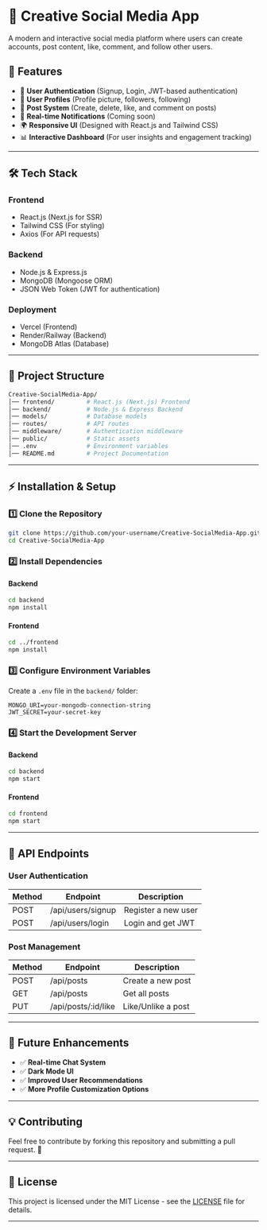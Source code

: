 # 🚀 Creative Social Media App

A modern and interactive social media platform where users can create accounts, post content, like, comment, and follow other users.

## 🌟 Features

- 🔐 **User Authentication** (Signup, Login, JWT-based authentication)
- 👥 **User Profiles** (Profile picture, followers, following)
- 📝 **Post System** (Create, delete, like, and comment on posts)
- 🔔 **Real-time Notifications** (Coming soon)
- 🌍 **Responsive UI** (Designed with React.js and Tailwind CSS)
- 📊 **Interactive Dashboard** (For user insights and engagement tracking)

---

## 🛠 Tech Stack

### **Frontend**
- React.js (Next.js for SSR)
- Tailwind CSS (For styling)
- Axios (For API requests)

### **Backend**
- Node.js & Express.js
- MongoDB (Mongoose ORM)
- JSON Web Token (JWT for authentication)

### **Deployment**
- Vercel (Frontend)
- Render/Railway (Backend)
- MongoDB Atlas (Database)

---

## 📂 Project Structure

```bash
Creative-SocialMedia-App/
│── frontend/         # React.js (Next.js) Frontend
│── backend/          # Node.js & Express Backend
│── models/           # Database models
│── routes/           # API routes
│── middleware/       # Authentication middleware
│── public/           # Static assets
│── .env              # Environment variables
│── README.md         # Project Documentation
```

---

## ⚡ Installation & Setup

### **1️⃣ Clone the Repository**
```sh
git clone https://github.com/your-username/Creative-SocialMedia-App.git
cd Creative-SocialMedia-App
```

### **2️⃣ Install Dependencies**
#### Backend
```sh
cd backend
npm install
```

#### Frontend
```sh
cd ../frontend
npm install
```

### **3️⃣ Configure Environment Variables**
Create a `.env` file in the `backend/` folder:
```
MONGO_URI=your-mongodb-connection-string
JWT_SECRET=your-secret-key
```

### **4️⃣ Start the Development Server**
#### Backend
```sh
cd backend
npm start
```
#### Frontend
```sh
cd frontend
npm start
```

---

## 🚀 API Endpoints

### **User Authentication**
| Method | Endpoint          | Description        |
|--------|------------------|--------------------|
| POST   | /api/users/signup | Register a new user |
| POST   | /api/users/login  | Login and get JWT |

### **Post Management**
| Method | Endpoint        | Description |
|--------|----------------|-------------|
| POST   | /api/posts      | Create a new post |
| GET    | /api/posts      | Get all posts |
| PUT    | /api/posts/:id/like | Like/Unlike a post |

---

## 🎯 Future Enhancements

- ✅ **Real-time Chat System**
- ✅ **Dark Mode UI**
- ✅ **Improved User Recommendations**
- ✅ **More Profile Customization Options**

---

## 💡 Contributing

Feel free to contribute by forking this repository and submitting a pull request. 🚀

---

## 📜 License

This project is licensed under the MIT License - see the [LICENSE](LICENSE) file for details.

---



